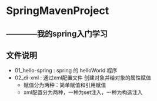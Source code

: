 # SpringMavenProject

————我的spring入门学习
---
## 文件说明
- 01_hello-spring : spring 的 helloWorld 程序
- 02_di-xml : 通过xml配置文件 创建对象并给对象的属性赋值
    - 赋值分为两种：简单赋值和引用赋值
    - xml配置分为两种，一种为set注入，一种为构造注入